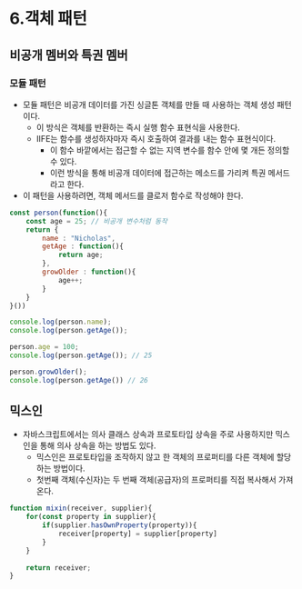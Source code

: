 # 6.객체 패턴

## 비공개 멤버와 특권 멤버 


### 모듈 패턴 

- 모듈 패턴은 비공개 데이터를 가진 싱글톤 객체를 만들 때 사용하는 객체 생성 패턴이다. 
	- 이 방식은 객체를 반환하는 즉시 실행 함수 표현식을 사용한다. 
	- IIFE는 함수를 생성하자마자 즉시 호출하여 결과를 내는 함수 표현식이다. 
		- 이 함수 바깥에서는 접근할 수 없는 지역 변수를 함수 안에 몇 개든 정의할 수 있다. 
		- 이런 방식을 통해 비공개 데이터에 접근하는 메소드를 가리켜 특권 메서드라고 한다. 
- 이 패턴을 사용하려면, 객체 메서드를 클로저 함수로 작성해야 한다. 

```javascript
const person(function(){
	const age = 25; // 비공개 변수처럼 동작  
	return {
		name : "Nicholas",
		getAge : function(){
			return age;
		},
		growOlder : function(){
			age++;
		}
	}
}())

console.log(person.name);
console.log(person.getAge());

person.age = 100;
console.log(person.getAge()); // 25

person.growOlder();
console.log(person.getAge()) // 26
```


## 믹스인 

- 자바스크립트에서는 의사 클래스 상속과 프로토타입 상속을 주로 사용하지만 믹스인을 통해 의사 상속을 하는 방법도 있다. 
	- 믹스인은 프로토타입을 조작하지 않고 한 객체의 프로퍼티를 다른 객체에 할당하는 방법이다. 
	- 첫번째 객체(수신자)는 두 번째 객체(공급자)의 프로퍼티를 직접 복사해서 가져온다. 

```javascript
function mixin(receiver, supplier){
	for(const property in supplier){
		if(supplier.hasOwnProperty(property)){
			receiver[property] = supplier[property]
		}
	}
	
	return receiver;
}
```





